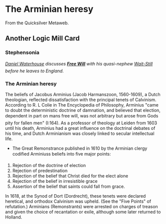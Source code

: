
# The Arminian heresy

From the Quicksilver Metaweb.


## Another Logic Mill Card


### Stephensonia


*[Daniel Waterhouse](/daniel-waterhouse) discusses **[Free Will](/free-will)** with his quasi-nephew [Wait-Still](/stephenson-neal-quicksilver-wait-still-waterhouse) before he leaves to England.*

### The Arminian heresy


The beliefs of Jacobus Arminius (Jacob Harmanszoon, 1560-1609), a Dutch theologian, reflected dissatisfaction with the principal tenets of Calvinism. According to R. L Colie in The Encyclopedia of Philosophy, Arminius "came to doubt the deterministic doctrine of damnation, and believed that election, dependent in part on mans free will, was not arbitrary but arose from Gods pity for fallen men" (I:164). As a professor of theology at Leiden from 1603 until his death, Arminius had a great influence on the doctrinal debates of his time, and Dutch Arminianism was closely linked to secular intellectual life.
* The Great Remonstrance published in 1610 by the Arminian clergy codified Arminiuss beliefs into five major points:
1. Rejection of the doctrine of election
2. Rejection of predestination
3. Rejection of the belief that Christ died for the elect alone
4. Rejection of the belief in irresistible grace
5. Assertion of the belief that saints could fall from grace.


In 1618, at the Synod of Dort (Dordrecht), these tenets were declared heretical, and orthodox Calvinism was upheld. (See the "Five Points" of refutation.) Arminians (Remonstrants) were arrested on charges of treason and given the choice of recantation or exile, although some later returned to Holland.
